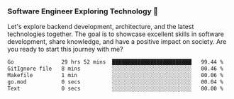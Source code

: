### Software Engineer Exploring Technology 🚀 

Let's explore backend development, architecture, and the latest technologies together. The goal is to showcase excellent skills in software development, share knowledge, and have a positive impact on society. Are you ready to start this journey with me?

<!--START_SECTION:waka-->

```txt
Go               29 hrs 52 mins  █████████████████████████   99.44 %
GitIgnore file   8 mins          ░░░░░░░░░░░░░░░░░░░░░░░░░   00.46 %
Makefile         1 min           ░░░░░░░░░░░░░░░░░░░░░░░░░   00.06 %
go.mod           0 secs          ░░░░░░░░░░░░░░░░░░░░░░░░░   00.04 %
Text             0 secs          ░░░░░░░░░░░░░░░░░░░░░░░░░   00.00 %
```

<!--END_SECTION:waka-->
